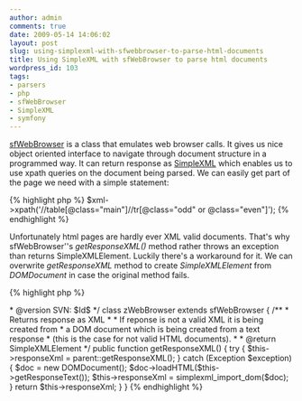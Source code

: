 ```yaml
---
author: admin
comments: true
date: 2009-05-14 14:06:02
layout: post
slug: using-simplexml-with-sfwebbrowser-to-parse-html-documents
title: Using SimpleXML with sfWebBrowser to parse html documents
wordpress_id: 103
tags:
- parsers
- php
- sfWebBrowser
- SimpleXML
- symfony
---
```


[sfWebBrowser](http://www.symfony-project.org/plugins/sfWebBrowserPlugin) is a class that emulates web browser calls. It gives us nice object oriented interface to navigate through document structure in a programmed way. It can return response as [SimpleXML](http://pl2.php.net/simplexml) which enables us to use xpath queries on the document being parsed. We can easily get part of the page we need with a simple statement:

    
{% highlight php %}
$xml->xpath('//table[@class="main"]//tr[@class="odd" or @class="even"]');
{% endhighlight %}


Unfortunately html pages are hardly ever XML valid documents. That's why sfWebBrowser''s _getResponseXML()_ method rather throws an exception than returns SimpleXMLElement. Luckily there's a workaround for it. We can overwrite _getResponseXML_ method to create _SimpleXMLElement_ from _DOMDocument_ in case the original method fails.


{% highlight php %}
<?php

/*
 * (c) 2008 Jakub Zalas
 *
 * For the full copyright and license information, please view the LICENSE
 * file that was distributed with this source code.
 */

/**
 * Web browser
 *
 * @package    zToolsPlugin
 * @subpackage lib
 * @author     Jakub Zalas <jakub@zalas.pl>
 * @version    SVN: $Id$
 */
class zWebBrowser extends sfWebBrowser
{
  /**
   * Returns response as XML
   *
   * If reponse is not a valid XML it is being created from
   * a DOM document which is being created from a text response
   * (this is the case for not valid HTML documents).
   *
   * @return SimpleXMLElement
   */
  public function getResponseXML()
  {
    try
    {
      $this->responseXml = parent::getResponseXML();
    }
    catch (Exception $exception)
    {
      $doc = new DOMDocument();
      $doc->loadHTML($this->getResponseText());
      $this->responseXml = simplexml_import_dom($doc);
    }

    return $this->responseXml;
  }
}
{% endhighlight %}
